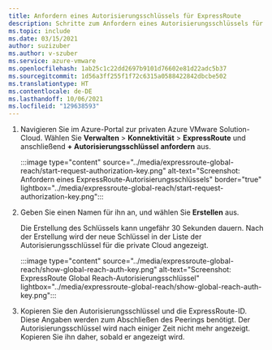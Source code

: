 ```yaml
---
title: Anfordern eines Autorisierungsschlüssels für ExpressRoute
description: Schritte zum Anfordern eines Autorisierungsschlüssels für ExpressRoute
ms.topic: include
ms.date: 03/15/2021
author: suzizuber
ms.author: v-szuber
ms.service: azure-vmware
ms.openlocfilehash: 1ab25c1c22dd2697b9101d76602e81d22adc5b37
ms.sourcegitcommit: 1d56a3ff255f1f72c6315a0588422842dbcbe502
ms.translationtype: HT
ms.contentlocale: de-DE
ms.lasthandoff: 10/06/2021
ms.locfileid: "129638593"
---
```

<!-- used in tutorial-expressroute-global-reach-private-cloud.md and create-ipsec-tunnel.md -->

1. Navigieren Sie im Azure-Portal zur privaten Azure VMware Solution-Cloud. Wählen Sie **Verwalten** > **Konnektivität** > **ExpressRoute** und anschließend **+ Autorisierungsschlüssel anfordern** aus.

   :::image type="content" source="../media/expressroute-global-reach/start-request-authorization-key.png" alt-text="Screenshot: Anfordern eines ExpressRoute-Autorisierungsschlüssels" border="true" lightbox="../media/expressroute-global-reach/start-request-authorization-key.png":::

1. Geben Sie einen Namen für ihn an, und wählen Sie **Erstellen** aus.

   Die Erstellung des Schlüssels kann ungefähr 30 Sekunden dauern. Nach der Erstellung wird der neue Schlüssel in der Liste der Autorisierungsschlüssel für die private Cloud angezeigt.

   :::image type="content" source="../media/expressroute-global-reach/show-global-reach-auth-key.png" alt-text="Screenshot: ExpressRoute Global Reach-Autorisierungsschlüssel" lightbox="../media/expressroute-global-reach/show-global-reach-auth-key.png":::
  
1. Kopieren Sie den Autorisierungsschlüssel und die ExpressRoute-ID. Diese Angaben werden zum Abschließen des Peerings benötigt. Der Autorisierungsschlüssel wird nach einiger Zeit nicht mehr angezeigt. Kopieren Sie ihn daher, sobald er angezeigt wird.

